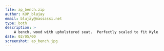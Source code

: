```yaml
---
file: ap_bench.zip
author: KOP_blujay
email: blujay@massassi.net
type: both
description: >
    A bench, wood with upholstered seat.  Perfectly scaled to fit Kyle.  Well textured.  Uses dflt.cmp colormap and default JK textures.  Note that Kyle is not included as part of the 3do, he's just there in the screenshot.
date: 02/05/00
screenshot: ap_bench.jpg
---
```

